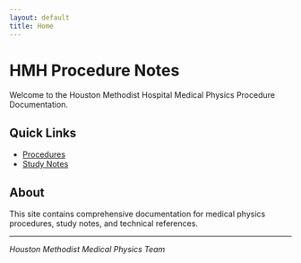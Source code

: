 ```yaml
---
layout: default
title: Home
---
```


# HMH Procedure Notes

Welcome to the Houston Methodist Hospital Medical Physics Procedure Documentation.

## Quick Links

- [Procedures](procedures.md)
- [Study Notes](notes.md)

## About

This site contains comprehensive documentation for medical physics procedures, study notes, and technical references.

---

*Houston Methodist Medical Physics Team*
